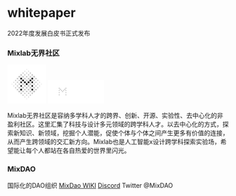 # whitepaper
2022年度发展白皮书正式发布

### Mixlab无界社区
<img src='/logo.png' style="width:88px;height:88px">
<img src='/logo_svg_%E9%BB%91%E5%BA%95.svg' style="width:128px;">

Mixlab无界社区是容纳多学科人才的跨界、创新、开源、实验性、去中心化的非盈利社区。这里汇集了科技与设计多元领域的跨学科人才。以去中心化的方式，探索新知识、新领域，挖掘个人潜能，促使个体与个体之间产生更多有价值的连接，从而产生跨领域的交汇新方向。Mixlab也是人工智能x设计跨学科探索实验场，希望能让每个人都站在各自热爱的世界里闪光。


### MixDAO 
国际化的DAO组织
[MixDao WIKI](https://mix-dao.notion.site/)
[Discord](https://discord.gg/ht4Zb3u7pE)
Twitter @MixDAO
